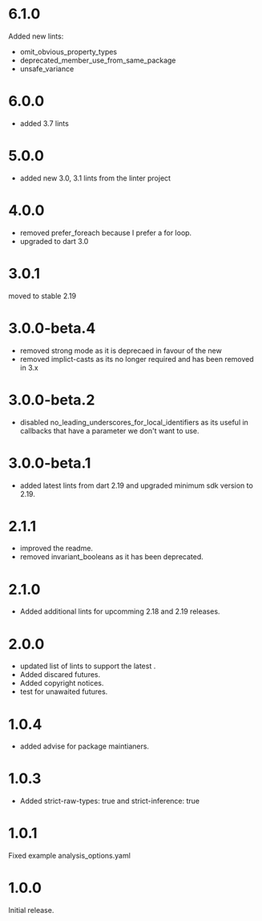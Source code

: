 # 6.1.0

Added new lints:
- omit_obvious_property_types
- deprecated_member_use_from_same_package
- unsafe_variance

# 6.0.0
- added 3.7 lints

# 5.0.0
- added new 3.0, 3.1 lints from the linter project

# 4.0.0
- removed prefer_foreach because I prefer a for loop.
- upgraded to dart 3.0

# 3.0.1
moved to stable 2.19

# 3.0.0-beta.4
- removed strong mode as it is deprecaed in favour of the new
- removed implict-casts as its no longer required and has been removed in 3.x

# 3.0.0-beta.2
- disabled no_leading_underscores_for_local_identifiers as its useful
in callbacks that have a parameter we don't want to use.

# 3.0.0-beta.1
- added latest lints from dart 2.19 and upgraded minimum sdk version to 2.19.

# 2.1.1
- improved the readme.
- removed invariant_booleans as it has been deprecated.

# 2.1.0
- Added additional lints for upcomming 2.18 and 2.19 releases.

# 2.0.0
- updated list of lints to support the latest .
- Added discared futures.
- Added copyright notices.
- test for unawaited futures.

# 1.0.4
- added advise for package maintianers.

# 1.0.3
- Added  strict-raw-types: true and strict-inference: true

# 1.0.1
Fixed example analysis_options.yaml

# 1.0.0
Initial release.
